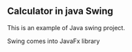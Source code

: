 ## Calculator in java Swing

This is an example of Java swing project.

Swing comes into JavaFx library